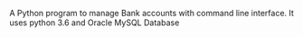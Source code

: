 A Python program to manage Bank accounts with command line interface. It uses python 3.6 and Oracle MySQL Database
